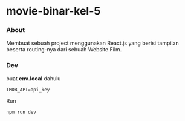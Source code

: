 # movie-binar-kel-5

### About

Membuat sebuah project menggunakan React.js yang berisi tampilan beserta routing-nya dari sebuah Website Film.

### Dev

buat **env.local** dahulu

```
TMDB_API=api_key
```

Run

```
npm run dev
```